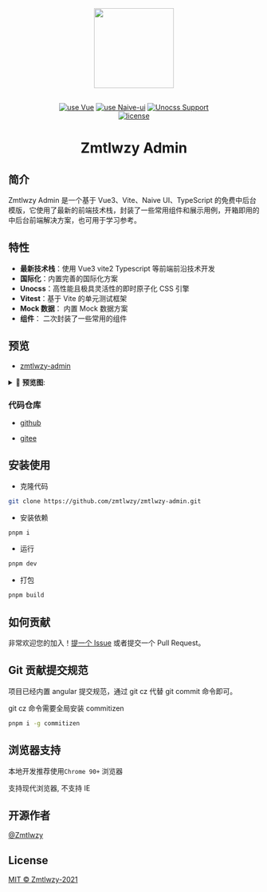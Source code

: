 <div align="center">
<img src="https://s4.ax1x.com/2021/12/30/TW2pVg.png" style="width:160px;margin-bottom:16px;" />

[![use Vue](https://img.shields.io/badge/use-Vue3-41b883?style=flat-square)](./package.json)
[![use Naive-ui](https://img.shields.io/badge/use-NaiveUI-5fbc21?style=flat-square)](./package.json)
[![Unocss Support](https://img.shields.io/badge/support-Unocss-46acef?style=flat-square)](./package.json)
<br />
[![license](https://img.shields.io/github/license/zmtlwzy/zmtlwzy-admin?style=flat-square)](./LICENSE)

</div>

<h1 align="center">Zmtlwzy Admin</h1>

## 简介

Zmtlwzy Admin 是一个基于 Vue3、Vite、Naive UI、TypeScript 的免费中后台模版，它使用了最新的前端技术栈，封装了一些常用组件和展示用例，开箱即用的中后台前端解决方案，也可用于学习参考。

## 特性

- **最新技术栈**：使用 Vue3 vite2 Typescript 等前端前沿技术开发
- **国际化**：内置完善的国际化方案
- **Unocss**：高性能且极具灵活性的即时原子化 CSS 引擎
- **Vitest**：基于 Vite 的单元测试框架
- **Mock 数据**： 内置 Mock 数据方案
- **组件**： 二次封装了一些常用的组件

## 预览

- [zmtlwzy-admin](https://zmtlwzy-admin.netlify.app/)

<details>
   <summary> 📎 <b>预览图</b>: </summary>
   <br />
   <img src="https://s4.ax1x.com/2021/12/30/TWEE8g.png" />
   <img src="https://s4.ax1x.com/2021/12/30/TWEV2Q.png" />
   <img src="https://s4.ax1x.com/2021/12/30/TWEZvj.png" />
   <img src="https://s4.ax1x.com/2021/12/30/TWEAPS.png" />
</details>

### 代码仓库

- [github](https://github.com/zmtlwzy/zmtlwzy-admin)

- [gitee](https://gitee.com/zmtlwzy/zmtlwzy-admin)

## 安装使用

- 克隆代码

```bash
git clone https://github.com/zmtlwzy/zmtlwzy-admin.git
```

- 安装依赖

```bash
pnpm i
```

- 运行

```bash
pnpm dev
```

- 打包

```bash
pnpm build
```

## 如何贡献

非常欢迎您的加入！[提一个 Issue](https://github.com/zmtlwzy/zmtlwzy-admin/issues/new) 或者提交一个 Pull Request。

## Git 贡献提交规范

项目已经内置 angular 提交规范，通过 git cz 代替 git commit 命令即可。

git cz 命令需要全局安装 commitizen

```bash
pnpm i -g commitizen
```

## 浏览器支持

本地开发推荐使用`Chrome 90+` 浏览器

支持现代浏览器, 不支持 IE

## 开源作者

[@Zmtlwzy](https://github.com/zmtlwzy)

## License

[MIT © Zmtlwzy-2021](./LICENSE)
